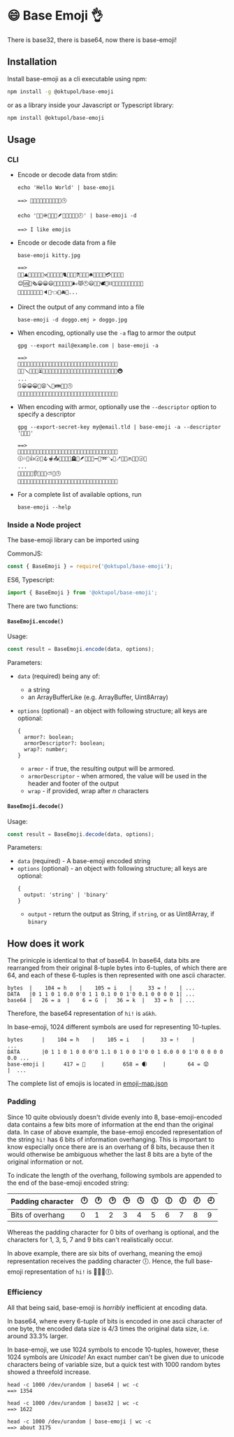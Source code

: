 # 😄 Base Emoji 👌

There is base32, there is base64, now there is base-emoji!

## Installation

Install base-emoji as a cli executable using npm:

```bash
npm install -g @oktupol/base-emoji
```

or as a library inside your Javascript or Typescript library:

```bash
npm install @oktupol/base-emoji
```

## Usage

### CLI

- Encode or decode data from stdin:

    ```
    echo 'Hello World' | base-emoji

    ==> 🐅🚓📿🙉🤍🐝🕎🚥🌿🤛🕓
    ```

    ```
    echo '🐎🍻🪖🦭🍃🍻🪶🦈🍆🌗👩🍶🕗' | base-emoji -d

    ==> I like emojis
    ```

- Encode or decode data from a file

    ```
    base-emoji kitty.jpg

    ==>
    🔣💌⛰😤🌴🍑😀😀⚒🔹🤢🐰😀😀🐈😀😀👑❓🤗😀😀🛎🏓😀😀🤒💳🔚🐷👣🚳
    😊🆚👶🗞😀😀😃📣🤧🦇🏏🔪🎼🌬😾🕚😃🍎🎲🕊🛴⛓🐇🔲🥁🌔🤺🎁😀😊😀📔
    🤢😸💅🏁🚕🎫🌓🐙🔈❌👈🐋🚘🌳...
    ```

- Direct the output of any command into a file
    
    ```
    base-emoji -d doggo.emj > doggo.jpg
    ```
    
- When encoding, optionally use the `-a` flag to armor the output

    ```
    gpg --export mail@example.com | base-emoji -a 
    
    ==> 
    🔵🔵🔵🔵🔵🔵🔵🔵🔵🔵🔵🔵🔵🔵🔵🔢💝🔵🔵🔵🔵🔵🔵🔵🔵🔵🔵🔵🔵🔵🔵🔵
    🏦👭🪛👞🤥🍑⏳😀😀🤴🚎😲🦥😀😀🍀😀😀🤙🥃🤪😀😀🏃🧪🚿💾😀😀😦👮🚇
    ...
    🔃😀😀😀🦄😫🪛🦶👪🥃🖤🕓
    🔵🔵🔵🔵🔵🔵🔵🔵🔵🔵🔵🔵🔵🔵🔵🔢💔🔵🔵🔵🔵🔵🔵🔵🔵🔵🔵🔵🔵🔵🔵🔵
    ```
    
- When encoding with armor, optionally use the `--descriptor` option to specify a descriptor

    ```
    gpg --export-secret-key my@email.tld | base-emoji -a --descriptor '🤫🔑🙊'
    
    ==>
    🔵🔵🔵🔵🔵🔵🔵🔵🔵🔵🔵🔵🔵🔵🤫🔑🙊💝🔵🔵🔵🔵🔵🔵🔵🔵🔵🔵🔵🔵🔵🔵
    🕧💦🦲👍🕞🧏🪝🫕📤🥯🦭🥬🚸🪦🍇🪶🍯🐸🥊➖🐧➿🪠🎁🪥🥌🐝🔙🍦🧂🕞🐴
    ...
    🚣🚶💒🦔🦃👂🎱😒🌱⛅🌵🕓
    🔵🔵🔵🔵🔵🔵🔵🔵🔵🔵🔵🔵🔵🔵🤫🔑🙊💔🔵🔵🔵🔵🔵🔵🔵🔵🔵🔵🔵🔵🔵🔵    

- For a complete list of available options, run
    ```
    base-emoji --help
    ```

### Inside a Node project

The base-emoji library can be imported using

CommonJS:
```javascript
const { BaseEmoji } = require('@oktupol/base-emoji');
```

ES6, Typescript:
```typescript
import { BaseEmoji } from '@oktupol/base-emoji';
```

There are two functions:

#### `BaseEmoji.encode()`

Usage:
```javascript
const result = BaseEmoji.encode(data, options);
```

Parameters:
- `data` (required) being any of:
  - a string
  - an ArrayBufferLike (e.g. ArrayBuffer, Uint8Array)

- `options` (optional) - an object with following structure; all keys are optional:
    ```
    {
      armor?: boolean;
      armorDescriptor?: boolean;
      wrap?: number;
    }
    ```
    - `armor` - if true, the resulting output will be armored.
    - `armorDescriptor` - when armored, the value will be used in the header and footer of the output
    - `wrap` - if provided, wrap after _n_ characters
    
#### `BaseEmoji.decode()`

Usage:
```javascript
const result = BaseEmoji.decode(data, options);
```

Parameters:
- `data` (required) - A base-emoji encoded string
- `options` (optional) - an object with following structure; all keys are optional:
    ```
    {
      output: 'string' | 'binary'
    }
    ```
    - `output` - return the output as String, if `string`, or as Uint8Array, if `binary`
    
## How does it work

The prinicple is identical to that of base64. In base64, data bits are
rearranged from their original 8-tuple bytes into 6-tuples, of which there are
64, and each of these 6-tuples is then represented with one ascii character.

```
bytes  |    104 = h    |    105 = i    |     33 = !    | ...
DATA   |0 1 1 0 1 0.0 0'0 1 1 0.1 0 0 1'0 0.1 0 0 0 0 1| ...
base64 |   26 = a  |    6 = G  |   36 = k  |   33 = h  | ...
```

Therefore, the base64 representation of `hi!` is `aGkh`.

In base-emoji, 1024 different symbols are used for representing 10-tuples.

```
bytes      |    104 = h    |    105 = i    |     33 = !    |              ...
DATA       |0 1 1 0 1 0 0 0'0 1.1 0 1 0 0 1'0 0 1 0.0 0 0 1'0 0 0 0 0 0.0 ...
base-emoji |      417 = 🍒     |      658 = 🌒     |       64 = 😟     |  ...
```

The complete list of emojis is located in [emoji-map.json](./emoji-map.json)

### Padding

Since 10 quite obviously doesn't divide evenly into 8, base-emoji-encoded data
contains a few bits more of information at the end than the original data. In
case of above example, the base-emoji encoded representation of the string
`hi!` has 6 bits of information overhanging. This is important to know
especially once there are is an overhang of 8 bits, because then it would
otherwise be ambiguous whether the last 8 bits are a byte of the original
information or not.

To indicate the length of the overhang, following symbols are appended to the
end of the base-emoji encoded string:

| Padding character | 🕛 | 🕐 | 🕑 | 🕒 | 🕓 | 🕔 | 🕕 | 🕖 | 🕗 | 🕘 |
|-------------------|----|----|----|----|----|----|----|----|----|----|
| Bits of overhang  |  0 |  1 |  2 |  3 |  4 |  5 |  6 |  7 |  8 |  9 |

Whereas the padding character for 0 bits of overhang is optional, and the
characters for 1, 3, 5, 7 and 9 bits can't realistically occur.

In above example, there are six bits of overhang, meaning the emoji
representation receives the padding character 🕕. Hence, the full base-emoji
representation of `hi!` is 🍒🌒😟🕕.

### Efficiency

All that being said, base-emoji is _horribly_ inefficient at encoding data.

In base64, where every 6-tuple of bits is encoded in one ascii character of one
byte, the encoded data size is 4/3 times the original data size, i.e. around
33.3% larger.

In base-emoji, we use 1024 symbols to encode 10-tuples, however, these 1024
symbols are _Unicode!_ An exact number can't be given due to unicode characters
being of variable size, but a quick test with 1000 random bytes showed a
threefold increase.

```
head -c 1000 /dev/urandom | base64 | wc -c
==> 1354

head -c 1000 /dev/urandom | base32 | wc -c
==> 1622

head -c 1000 /dev/urandom | base-emoji | wc -c
==> about 3175
```